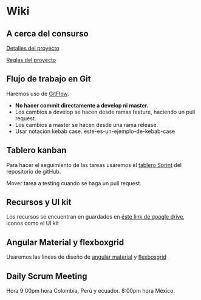 # Wiki

## A cerca del consurso

[Detalles del proyecto](https://www.notion.so/Proyecto-Comfeco-15c64dbfad50403fb1e8263284ff0877)

[Reglas del proyecto](https://tinyurl.com/Reglas-Proyecto)

## Flujo de trabajo en Git

Haremos uso de [GitFlow](https://www.atlassian.com/es/git/tutorials/comparing-workflows/gitflow-workflow).

- **No hacer commit directamente a develop ni master.**
- Los cambios a develop se hacen desde ramas feature, haciendo un pull request.
- Los cambios a master se hacen desde una rama release.
- Usar notacion kebab case. este-es-un-ejemplo-de-kebab-case

## Tablero kanban

Para hacer el seguimiento de las tareas usaremos el [tablero Sprint](https://github.com/Comunidad-de-Programadores/Team-Angular-44-Comfeco/projects/1) del repositorio de gitHub.

Mover tarea a testing cuando se haga un pull request.

## Recursos y UI kit

Los recursos se encuentran en guardados en [éste link de google drive](https://drive.google.com/drive/folders/1_1h130z8dB6HI35U7SHtZCoJwYejWuYA?usp=sharing), iconos como el UI kit

## Angular Material y flexboxgrid

Usaremos las lineas de diseño de [angular material](https://material.angular.io/components/categories) y [flexboxgrid](http://flexboxgrid.com/)

## Daily Scrum Meeting

Hora 9:00pm hora Colombia, Perú y ecuador. 8:00pm hora México.

